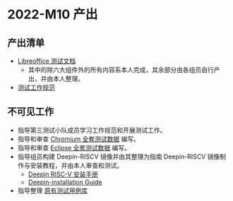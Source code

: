 # 2022-M10 产出

## 产出清单

- [Libreoffice 测试文档](https://github.com/YunxiangLuo/testing/pull/9)
  - 其中的除六大组件外的所有内容系本人完成，其余部分由各组员自行产出，并由本人整理。
- [测试工作规范](https://github.com/ArielHeleneto/tarsier-meta/tree/manauel)

## 不可见工作

- 指导第三测试小队成员学习工作规范和开展测试工作。
- 指导和审查 [Chromium 全套测试数据](https://github.com/YunxiangLuo/testing/pull/13) 编写。
- 指导和审查 [Eclipse 全套测试数据](https://github.com/YunxiangLuo/testing/pull/12) 编写。
- 指导组员构建 Deepin-RISCV 镜像并由其整理为指南 Deepin-RISCV 镜像制作与安装教程，并由本人审查和测试。
  - [Deepin RISC-V 安装手册](https://github.com/xforcevesa/Work-PLCT/blob/master/Deepin/Installation_Guide.md)
  - [Deepin-installation Guide](https://github.com/GICEGreenIce/deepin-installation)
- 指导整理 [原有测试用例库](https://github.com/xforcevesa/Work-PLCT/)
